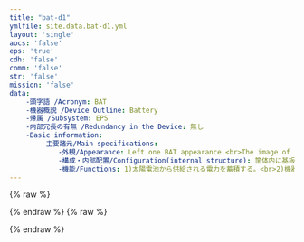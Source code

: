 ```yaml
---
title: "bat-d1"
ymlfile: site.data.bat-d1.yml
layout: 'single'
aocs: 'false'
eps: 'true'
cdh: 'false'
comm: 'false'
str: 'false'
mission: 'false'
data:
    -頭字語 /Acronym: BAT
    -機器概説 /Device Outline: Battery
    -帰属 /Subsystem: EPS
    -内部冗長の有無 /Redundancy in the Device: 無し
    -Basic information:
        -主要諸元/Main specifications:
            -外観/Appearance: Left one BAT appearance.<br>The image of BAT after being installed on inner structure. Just for reference.<br><img src = "/assets/bat1.jpg"><img src = "/assets/bat2.jpg">
            -構成・内部配置/Configuration(internal structure): 筐体内に基板を搭載
            -機能/Functions: 1)太陽電池から供給される電力を蓄積する。<br>2)機器へ電力を供給する。
---
```

{% raw %}
<script>
@startuml
title
__Hosted Payload Interface Diagram__
end title

scale 0.8
skinparam nodesep 30
skinparam ranksep 50
left to right direction

rectangle {
component Satellite {
  component Connector_S2PH
  component OBC
  component STR_PZ_Panel
  component Thermometer
  component Thermal_Insulator
  component Fasteners
  component Others
}
component GroundSystem
}
component Payload 
component PayloadUser
component Payload_Harness
together {
interface Electrical_Interface as "Electical\nI/F"
interface Data_Interface as "Data I/F"
interface Mechanical_Interface as "Thermal I/F\nStructural I/F"
interface Orbit_Interface as "Orbit I/F"
interface Electrical_Connector_Interface as  "Electrical\nConnector\nI/F"
interface Environmental_Interface as "Environmental\nI/F"
}
interface UserInterface as "User I/F"

PayloadUser -- UserInterface
UserInterface -- GroundSystem
GroundSystem -left- Satellite
OBC -- Connector_S2PH
OBC -- Electrical_Interface
OBC -- Data_Interface
Connector_S2PH -- Electrical_Connector_Interface
STR_PZ_Panel -- Mechanical_Interface
Thermometer -- Mechanical_Interface
Thermal_Insulator -- Mechanical_Interface
Fasteners -- Mechanical_Interface
Satellite -- Orbit_Interface
Satellite -- Environmental_Interface

Electrical_Connector_Interface -- Payload_Harness 
Payload_Harness -- Payload

Electrical_Interface -- Payload
Data_Interface -- Payload
Mechanical_Interface -- Payload
Orbit_Interface --Payload
Environmental_Interface --Payload


@enduml
</script>
{% endraw %}
{% raw %}
<script>
    var fr = new FileReader();
    var diagramSource = fetch("/assets/imgtext.txt")

    var data = textEncode(diagramSource) 
    var compressed = pako.deflate(data, { level: 9, to: 'string' }) 
    var result = btoa(compressed) 
      .replace(/\+/g, '-').replace(/\//g, '_') 
    var img = document.createElement("img");
    img.src = "https://kroki.io/plantuml/svg/" + result;
    document.body.appendChild(img);
</script>
{% endraw %}


